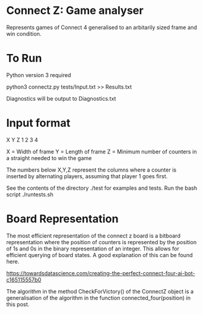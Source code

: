 
# Connect Z: Game analyser

Represents games of Connect 4 generalised to an arbitarily sized frame and win condition.


# To Run

Python version 3 required

python3 connectz.py tests/Input.txt >> Results.txt

Diagnostics will be output to Diagnostics.txt


# Input format

X Y Z
1 
2
3
4

X = Width of frame
Y = Length of frame
Z = Minimum number of counters in a straight needed to win the game

The numbers below X,Y,Z represent the columns where a counter is inserted by alternating players, assuming that player 1 goes first. 

See the contents of the directory ./test for examples and tests. Run the bash script ./runtests.sh

# Board Representation

The most efficient representation of the connect z board is a bitboard representation 
where the position of counters is represented by the position of 1s and 0s in 
the binary representation of an integer. This allows for efficient querying of board 
states. A good explanation of this can be found here. 
 
https://towardsdatascience.com/creating-the-perfect-connect-four-ai-bot-c165115557b0

The algorithm in the method CheckForVictory() of the ConnectZ object is a generalisation of the algorithm in the function connected_four(position) in this post. 
